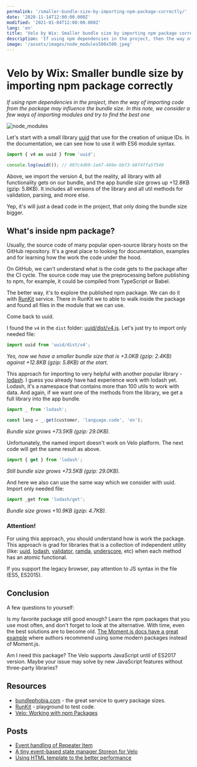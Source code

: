 ```yaml
---
permalink: '/smaller-bundle-size-by-importing-npm-package-correctly/'
date: '2020-11-14T12:00:00.000Z'
modified: '2021-01-04T12:00:00.000Z'
lang: 'en'
title: 'Velo by Wix: Smaller bundle size by importing npm package correctly'
description: 'If using npm dependencies in the project, then the way of importing code from the package may influence the bundle size. In this note, we consider a few ways of importing modules and try to find the best one'
image: '/assets/images/node_modules500x500.jpeg'
---
```


# Velo by Wix: Smaller bundle size by importing npm package correctly

*If using npm dependencies in the project, then the way of importing code from the package may influence the bundle size. In this note, we consider a few ways of importing modules and try to find the best one*

<img
  src="/assets/images/node_modules.jpeg"
  alt="node_modules"
/>

Let's start with a small library [uuid](https://www.npmjs.com/package/uuid) that use for the creation of unique IDs. In the documentation, we can see how to use it with ES6 module syntax.

```js
import { v4 as uuid } from 'uuid';

console.log(uuid()); // 687c4d60-1e67-466e-bbf3-b8f4ffa5f540
```

Above, we import the version 4, but the reality, all library with all functionality gets on our bundle, and the app bundle size grows up +12.8KB (gzip: 5.8KB). It includes all versions of the library and all util methods for validation, parsing, and more else.

Yep, it's will just a dead code in the project, that only doing the bundle size bigger.

## What's inside npm package?

Usually, the source code of many popular open-source library hosts on the GitHub repository. It's a great place to looking for documentation, examples and for learning how the work the code under the hood.

On GitHub, we can't understand what is the code gets to the package after the CI cycle. The source code may use the preprocessing before publishing to npm, for example, it could be compiled from TypeScript or Babel.

The better way, it's to explore the published npm package. We can do it with [RunKit](https://npm.runkit.com/) service. There in RunKit we to able to walk inside the package and found all files in the module that we can use.

Come back to uuid.

I found the `v4` in the `dist` folder: [uuid/dist/v4.js](https://npm.runkit.com/uuid/dist/v4.js). Let's just try to import only needed file:

```js
import uuid from 'uuid/dist/v4';
```

*Yes, now we have a smaller bundle size that is +3.0KB (gzip: 2.4KB) against +12.8KB (gzip: 5.8KB) at the start.*

This approach for importing to very helpful with another popular library - [lodash](https://lodash.com/docs/4.17.15). I guess you already have had experience work with lodash yet. Lodash, it's a namespace that contains more than 100 utils to work with data.
And again, if we want one of the methods from the library, we get a full library into the app bundle.

```js
import _ from 'lodash';

const lang = _.get(customer, 'language.code', 'en');
```

*Bundle size grows +73.5KB (gzip: 29.0KB).*

Unfortunately, the named import doesn't work on Velo platform. The next code will get the same result as above.

```js
import { get } from 'lodash';
```

*Still bundle size grows +73.5KB (gzip: 29.0KB).*

And here we also can use the same way which we consider with uuid. Import only needed file:

```js
import _get from 'lodash/get';
```

*Bundle size grows +10.9KB (gzip: 4.7KB).*

<aside>

  ### Attention!

  For using this approach, you should understand how is work the package. This approach is grad for libraries that is a collection of independent utility (like: [uuid](https://github.com/uuidjs/uuid), [lodash](https://lodash.com/), [validator](https://github.com/validatorjs/validator.js), [ramda](https://ramdajs.com/), [underscore](https://underscorejs.org/), etc) when each method has an atomic functional.

  If you support the legacy browser, pay attention to JS syntax in the file (ES5, ES2015).
</aside>

## Conclusion

A few questions to yourself:

Is my favorite package still good enough? Learn the npm packages that you use most often, and don't forget to look at the alternative. With time, even the best solutions are to become old. [The Moment.js docs have a great example](https://momentjs.com/docs/#/-project-status/recommendations/) where authors recommend using some modern packages instead of Moment.js.

Am I need this package? The Velo supports JavaScript until of ES2017 version. Maybe your issue may solve by new JavaScript features without three-party libraries?

## Resources

- [bundlephobia.com](https://bundlephobia.com/) - the great service to query package sizes.
- [RunKit](https://npm.runkit.com/) - playground to test code.
- [Velo: Working with npm Packages](https://support.wix.com/en/article/velo-working-with-npm-packages)

## Posts

- [Event handling of Repeater Item](/event-handling-of-repeater-item/)
- [A tiny event-based state manager Storeon for Velo](/corvid-storeon/)
- [Using HTML template to the better performance](/html-template-in-corvid/)

